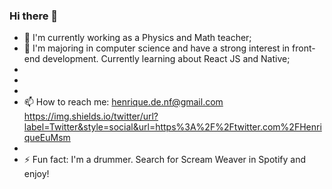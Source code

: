 ### Hi there 👋

<!--
**HenriqueGPinho/HenriqueGPinho** is a ✨ _special_ ✨ repository because its `README.md` (this file) appears on your GitHub profile.-->



- 🔭 I'm currently working as a Physics and Math teacher;
- 🌱 I'm majoring in computer science and have a strong interest in front-end development. Currently learning about React JS and Native;
- 
-
-
- 📫 How to reach me: henrique.de.nf@gmail.com
https://img.shields.io/twitter/url?label=Twitter&style=social&url=https%3A%2F%2Ftwitter.com%2FHenriqueEuMsm
-
- ⚡ Fun fact: I'm a drummer. Search for Scream Weaver in Spotify and enjoy!
